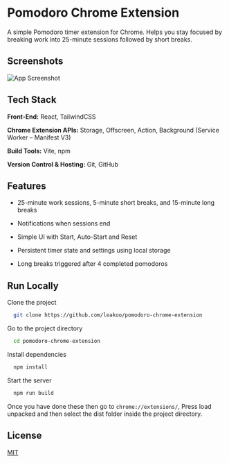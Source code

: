 # Pomodoro Chrome Extension

A simple Pomodoro timer extension for Chrome. Helps you stay focused by breaking work into 25-minute sessions followed by short breaks.


## Screenshots

![App Screenshot](https://via.placeholder.com/468x300?text=App+Screenshot+Here)


## Tech Stack

**Front-End:** React, TailwindCSS

**Chrome Extension APIs:** Storage, Offscreen, Action, Background (Service Worker – Manifest V3)

**Build Tools:** Vite, npm

**Version Control & Hosting:** Git, GitHub




## Features

- 25-minute work sessions, 5-minute short breaks, and 15-minute long breaks

- Notifications when sessions end

- Simple UI with Start, Auto-Start and Reset

- Persistent timer state and settings using local storage

- Long breaks triggered after 4 completed pomodoros

## Run Locally

Clone the project

```bash
  git clone https://github.com/leakoo/pomodoro-chrome-extension
```

Go to the project directory

```bash
  cd pomodoro-chrome-extension
```

Install dependencies

```bash
  npm install
```

Start the server

```bash
  npm run build
```

Once you have done these then go to `chrome://extensions/`, Press load unpacked and then select the dist folder inside the project directory.


## License

[MIT](https://choosealicense.com/licenses/mit/)